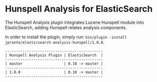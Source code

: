 Hunspell Analysis for ElasticSearch
===================================

The Hunspell Analysis plugin integrates Lucene Hunspell module into ElasticSearch, adding Hunspell relates analysis components.

In order to install the plugin, simply run: `bin/plugin -install jprante/elasticsearch-analysis-hunspell/1.0.0`. 

    ---------------------------------------------
    | Hunspell Analysis Plugin | ElasticSearch  |
    ---------------------------------------------
    | master                   | 0.18 -> master |
    ---------------------------------------------
    | 1.0.0                    | 0.18 -> master |
    ---------------------------------------------

